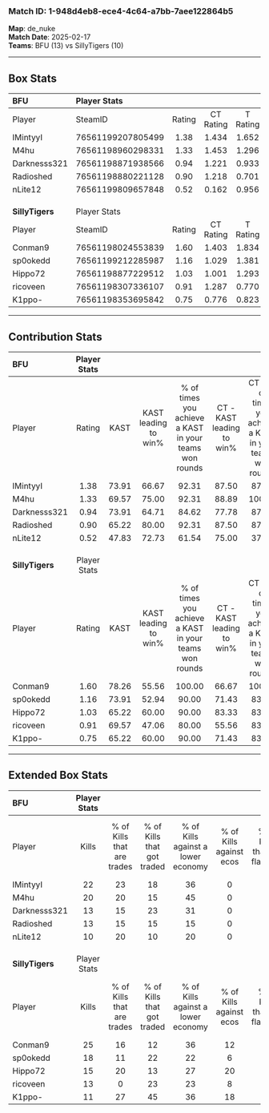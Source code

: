 ### Match ID: 1-948d4eb8-ece4-4c64-a7bb-7aee122864b5  
**Map**: de_nuke  
**Match Date**: 2025-02-17  
**Teams**: BFU (13) vs SillyTigers (10)  

---  

## Box Stats  

| **BFU**         | Player Stats      |        |           |          |       |       |       |         |        |      |     |
| :- | :- | :-: | :-: | :-: | :-: | :-: | :-: | :-: | :-: | :-: | :-: |
| Player          | SteamID           | Rating | CT Rating | T Rating | KAST  |  ADR  | Kills | Assists | Deaths | K/D  | HS% |
| IMintyyI        | 76561199207805499 |  1.38  |   1.434   |  1.652   | 73.91 | 112.1 |  22   |    7    |   19   | 1.16 | 36  |
| M4hu            | 76561198960298331 |  1.33  |   1.453   |  1.296   | 69.57 | 103.7 |  20   |    6    |   15   | 1.33 | 35  |
| Darknesss321    | 76561198871938566 |  0.94  |   1.221   |  0.933   | 73.91 | 59.1  |  13   |    3    |   15   | 0.87 | 53  |
| Radioshed       | 76561198880221128 |  0.90  |   1.218   |  0.701   | 65.22 | 61.4  |  13   |    6    |   15   | 0.87 | 84  |
| nLite12         | 76561199809657848 |  0.52  |   0.162   |  0.956   | 47.83 | 51.3  |  10   |    2    |   19   | 0.53 | 80  |
|                 |                   |        |           |          |       |       |       |         |        |      |     |
|                 |                   |        |           |          |       |       |       |         |        |      |     |
|                 |                   |        |           |          |       |       |       |         |        |      |     |
| **SillyTigers** | Player Stats      |        |           |          |       |       |       |         |        |      |     |
| Player          | SteamID           | Rating | CT Rating | T Rating | KAST  |  ADR  | Kills | Assists | Deaths | K/D  | HS% |
| Conman9         | 76561198024553839 |  1.60  |   1.403   |  1.834   | 78.26 | 114.0 |  25   |    3    |   15   | 1.67 | 40  |
| sp0okedd        | 76561199212285987 |  1.16  |   1.029   |  1.381   | 73.91 | 76.9  |  18   |    2    |   16   | 1.13 | 83  |
| Hippo72         | 76561198877229512 |  1.03  |   1.001   |  1.293   | 65.22 | 79.7  |  15   |    6    |   15   | 1.00 | 46  |
| ricoveen        | 76561198307336107 |  0.91  |   1.287   |  0.770   | 69.57 | 58.4  |  13   |    4    |   15   | 0.87 | 69  |
| K1ppo-          | 76561198353695842 |  0.75  |   0.776   |  0.823   | 65.22 | 60.6  |  11   |    6    |   18   | 0.61 | 36  |
---  

## Contribution Stats  

| **BFU**         | Player Stats |       |                      |                                                        |                           |                                                             |                          |                                                            |
| :- | :-: | :-: | :-: | :-: | :-: | :-: | :-: | :-: |
| Player          |    Rating    | KAST  | KAST leading to win% | % of times you achieve a KAST in your teams won rounds | CT - KAST leading to win% | CT - % of times you achieve a KAST in your teams won rounds | T - KAST leading to win% | T - % of times you achieve a KAST in your teams won rounds |
| IMintyyI        |     1.38     | 73.91 |        66.67         |                         92.31                          |           87.50           |                            87.50                            |          50.00           |                           100.00                           |
| M4hu            |     1.33     | 69.57 |        75.00         |                         92.31                          |           88.89           |                           100.00                            |          57.14           |                           80.00                            |
| Darknesss321    |     0.94     | 73.91 |        64.71         |                         84.62                          |           77.78           |                            87.50                            |          50.00           |                           80.00                            |
| Radioshed       |     0.90     | 65.22 |        80.00         |                         92.31                          |           87.50           |                            87.50                            |          71.43           |                           100.00                           |
| nLite12         |     0.52     | 47.83 |        72.73         |                         61.54                          |           75.00           |                            37.50                            |          71.43           |                           100.00                           |
|                 |              |       |                      |                                                        |                           |                                                             |                          |                                                            |
|                 |              |       |                      |                                                        |                           |                                                             |                          |                                                            |
|                 |              |       |                      |                                                        |                           |                                                             |                          |                                                            |
| **SillyTigers** | Player Stats |       |                      |                                                        |                           |                                                             |                          |                                                            |
| Player          |    Rating    | KAST  | KAST leading to win% | % of times you achieve a KAST in your teams won rounds | CT - KAST leading to win% | CT - % of times you achieve a KAST in your teams won rounds | T - KAST leading to win% | T - % of times you achieve a KAST in your teams won rounds |
| Conman9         |     1.60     | 78.26 |        55.56         |                         100.00                         |           66.67           |                           100.00                            |          44.44           |                           100.00                           |
| sp0okedd        |     1.16     | 73.91 |        52.94         |                         90.00                          |           71.43           |                            83.33                            |          40.00           |                           100.00                           |
| Hippo72         |     1.03     | 65.22 |        60.00         |                         90.00                          |           83.33           |                            83.33                            |          44.44           |                           100.00                           |
| ricoveen        |     0.91     | 69.57 |        47.06         |                         80.00                          |           55.56           |                            83.33                            |          37.50           |                           75.00                            |
| K1ppo-          |     0.75     | 65.22 |        60.00         |                         90.00                          |           71.43           |                            83.33                            |          50.00           |                           100.00                           |
---  

## Extended Box Stats  

| **BFU**         | Player Stats |                            |                            |                                    |                         |                              |                                 |        |                             |                                     |                          |                               |                            |
| :- | :-: | :-: | :-: | :-: | :-: | :-: | :-: | :-: | :-: | :-: | :-: | :-: | :-: |
| Player          |    Kills     | % of Kills that are trades | % of Kills that got traded | % of Kills against a lower economy | % of Kills against ecos | % of Kills that are flawless | % of Kills that are close duels | Deaths | % of Deaths that get traded | % of Deaths against a lower economy | % of Deaths against ecos | % of Deaths that are flawless | % of Deaths that are close |
| IMintyyI        |      22      |             23             |             18             |                 36                 |            0            |              50              |                9                |   19   |             26              |                 16                  |            0             |              42               |             16             |
| M4hu            |      20      |             20             |             15             |                 45                 |            0            |              50              |                5                |   15   |             13              |                  0                  |            0             |              53               |             20             |
| Darknesss321    |      13      |             15             |             23             |                 31                 |            0            |              69              |                0                |   15   |             40              |                  7                  |            0             |              73               |             7              |
| Radioshed       |      13      |             15             |             15             |                 15                 |            0            |              62              |                0                |   15   |             20              |                  7                  |            0             |              73               |             7              |
| nLite12         |      10      |             20             |             10             |                 20                 |            0            |              30              |               10                |   19   |              5              |                 16                  |            0             |              63               |             11             |
|                 |              |                            |                            |                                    |                         |                              |                                 |        |                             |                                     |                          |                               |                            |
|                 |              |                            |                            |                                    |                         |                              |                                 |        |                             |                                     |                          |                               |                            |
|                 |              |                            |                            |                                    |                         |                              |                                 |        |                             |                                     |                          |                               |                            |
| **SillyTigers** | Player Stats |                            |                            |                                    |                         |                              |                                 |        |                             |                                     |                          |                               |                            |
| Player          |    Kills     | % of Kills that are trades | % of Kills that got traded | % of Kills against a lower economy | % of Kills against ecos | % of Kills that are flawless | % of Kills that are close duels | Deaths | % of Deaths that get traded | % of Deaths against a lower economy | % of Deaths against ecos | % of Deaths that are flawless | % of Deaths that are close |
| Conman9         |      25      |             16             |             12             |                 36                 |           12            |              64              |                4                |   15   |             13              |                 13                  |            0             |              53               |             7              |
| sp0okedd        |      18      |             11             |             22             |                 22                 |            6            |              61              |               11                |   16   |             19              |                 13                  |            0             |              75               |             0              |
| Hippo72         |      15      |             20             |             13             |                 27                 |           20            |              53              |               27                |   15   |             13              |                 20                  |            7             |              67               |             7              |
| ricoveen        |      13      |             0              |             23             |                 23                 |            8            |              69              |               15                |   15   |             27              |                 20                  |            7             |              53               |             0              |
| K1ppo-          |      11      |             27             |             45             |                 36                 |           18            |              64              |                9                |   18   |             11              |                 22                  |            6             |              44               |             11             |
